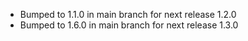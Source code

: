 - Bumped to 1.1.0 in main branch for next release 1.2.0
- Bumped to 1.6.0 in main branch for next release 1.3.0
